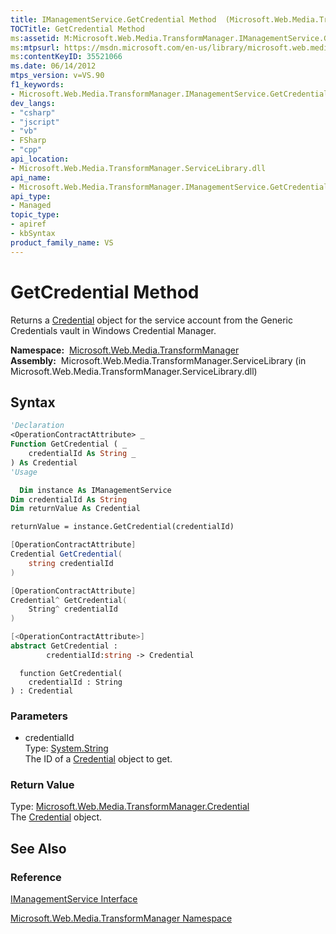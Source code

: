 ```yaml
---
title: IManagementService.GetCredential Method  (Microsoft.Web.Media.TransformManager)
TOCTitle: GetCredential Method
ms:assetid: M:Microsoft.Web.Media.TransformManager.IManagementService.GetCredential(System.String)
ms:mtpsurl: https://msdn.microsoft.com/en-us/library/microsoft.web.media.transformmanager.imanagementservice.getcredential(v=VS.90)
ms:contentKeyID: 35521066
ms.date: 06/14/2012
mtps_version: v=VS.90
f1_keywords:
- Microsoft.Web.Media.TransformManager.IManagementService.GetCredential
dev_langs:
- "csharp"
- "jscript"
- "vb"
- FSharp
- "cpp"
api_location:
- Microsoft.Web.Media.TransformManager.ServiceLibrary.dll
api_name:
- Microsoft.Web.Media.TransformManager.IManagementService.GetCredential
api_type:
- Managed
topic_type:
- apiref
- kbSyntax
product_family_name: VS
---
```


# GetCredential Method

Returns a [Credential](credential-class-microsoft-web-media-transformmanager.md) object for the service account from the Generic Credentials vault in Windows Credential Manager.

**Namespace:**  [Microsoft.Web.Media.TransformManager](microsoft-web-media-transformmanager-namespace.md)  
**Assembly:**  Microsoft.Web.Media.TransformManager.ServiceLibrary (in Microsoft.Web.Media.TransformManager.ServiceLibrary.dll)

## Syntax

```vb
'Declaration
<OperationContractAttribute> _
Function GetCredential ( _
    credentialId As String _
) As Credential
'Usage

  Dim instance As IManagementService
Dim credentialId As String
Dim returnValue As Credential

returnValue = instance.GetCredential(credentialId)
```

```csharp
[OperationContractAttribute]
Credential GetCredential(
    string credentialId
)
```

```cpp
[OperationContractAttribute]
Credential^ GetCredential(
    String^ credentialId
)
```

``` fsharp
[<OperationContractAttribute>]
abstract GetCredential : 
        credentialId:string -> Credential 
```

```jscript
  function GetCredential(
    credentialId : String
) : Credential
```

### Parameters

  - credentialId  
    Type: [System.String](https://msdn.microsoft.com/library/s1wwdcbf)  
    The ID of a [Credential](credential-class-microsoft-web-media-transformmanager.md) object to get.  

### Return Value

Type: [Microsoft.Web.Media.TransformManager.Credential](credential-class-microsoft-web-media-transformmanager.md)  
The [Credential](credential-class-microsoft-web-media-transformmanager.md) object.  

## See Also

### Reference

[IManagementService Interface](imanagementservice-interface-microsoft-web-media-transformmanager.md)

[Microsoft.Web.Media.TransformManager Namespace](microsoft-web-media-transformmanager-namespace.md)


